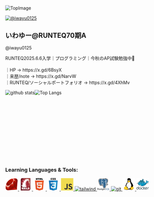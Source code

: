 <img align="center" width="500" src="./image/top_light.GIF" alt="TopImage" />

  <p align="left">
    <a href="https://twitter.com/@iwayu0125" target="blank"><img align="center" src="https://raw.githubusercontent.com/rahuldkjain/github-profile-readme-generator/master/src/images/icons/Social/twitter.svg" alt="@iwayu0125" height="30" width="40" /></a>
  </p>
<h2>いわゆー@RUNTEQ70期A</h2>
<p>@iwayu0125</p>

<div>
  <p>
  RUNTEQ2025.6.6入学｜プログラミング｜今秋のAP試験勉強中🥸<br><br>
  ｜HP → https://x.gd/6BsyX<br>
  ｜来歴/note → https://x.gd/NarvW<br>
  ｜RUNTEQ/ソーシャルポートフォリオ → https://x.gd/4XhMv<br>
  </p>
</div>

<div style="display: flex;">
  <img alt="github stats" height="220px" src="https://github-readme-stats.vercel.app/api?username=Iwasaki-Y0125&show_icons=true&theme=tokyonight" />
  <img alt="Top Langs" height="200px" src="https://github-readme-stats.vercel.app/api/top-langs/?username=Iwasaki-Y0125&https://github.com/anuraghazra/github-readme-stats&show_icons=true&theme=tokyonight" />
</div>

<h3 align="left">Learning Languages & Tools:</h3>
<p align="left">
  <a href="https://www.ruby-lang.org/en/" target="_blank" rel="noreferrer"> <img src="https://raw.githubusercontent.com/devicons/devicon/master/icons/ruby/ruby-original.svg" alt="ruby" width="40" height="40"/> </a>
  <a href="https://rubyonrails.org" target="_blank" rel="noreferrer"> <img src="https://raw.githubusercontent.com/devicons/devicon/master/icons/rails/rails-original-wordmark.svg" alt="rails" width="40" height="40"/> </a>
  <a href="https://www.w3.org/html/" target="_blank" rel="noreferrer"> <img src="https://raw.githubusercontent.com/devicons/devicon/master/icons/html5/html5-original-wordmark.svg" alt="html5" width="40" height="40"/> </a>
  <a href="https://www.w3schools.com/css/" target="_blank" rel="noreferrer"><img src="https://raw.githubusercontent.com/devicons/devicon/master/icons/css3/css3-original-wordmark.svg" alt="css3" width="40" height="40"/> </a>
  <a href="https://developer.mozilla.org/en-US/docs/Web/JavaScript" target="_blank" rel="noreferrer"> <img src="https://raw.githubusercontent.com/devicons/devicon/master/icons/javascript/javascript-original.svg" alt="javascript" width="40" height="40"/> </a>
  <a href="https://tailwindcss.com/" target="_blank" rel="noreferrer"> <img src="https://www.vectorlogo.zone/logos/tailwindcss/tailwindcss-icon.svg" alt="tailwind" width="40" height="40"/> </a>
  <a href="https://www.postgresql.org" target="_blank" rel="noreferrer"> <img src="https://raw.githubusercontent.com/devicons/devicon/master/icons/postgresql/postgresql-original-wordmark.svg" alt="postgresql" width="40" height="40"/> </a>
  <a href="https://git-scm.com/" target="_blank" rel="noreferrer"> <img src="https://www.vectorlogo.zone/logos/git-scm/git-scm-icon.svg" alt="git" width="40" height="40"/> </a>
  <a href="https://www.linux.org/" target="_blank" rel="noreferrer"> <img src="https://raw.githubusercontent.com/devicons/devicon/master/icons/linux/linux-original.svg" alt="linux" width="40" height="40"/> </a>
  <a href="https://www.docker.com/" target="_blank" rel="noreferrer"> <img src="https://raw.githubusercontent.com/devicons/devicon/master/icons/docker/docker-original-wordmark.svg" alt="docker" width="40" height="40"/> </a>
</p>
